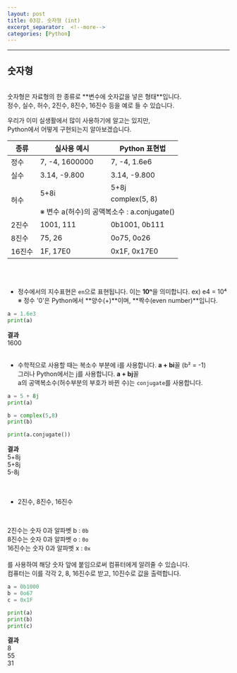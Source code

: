 ```yaml
---
layout: post
title: 03강. 숫자형 (int)
excerpt_separator:  <!--more-->
categories: [Python] 
---
```

___

## 숫자형
<br>
숫자형은 자료형의 한 종류로 **변수에 숫자값을 넣은 형태**입니다.<br>
정수, 실수, 허수, 2진수, 8진수, 16진수 등을 예로 들 수 있습니다.
<br>

우리가 이미 실생활에서 많이 사용하기에 알고는 있지만,<br>
Python에서 어떻게 구현되는지 알아보겠습니다.

<table> 
    <thead> 
     <tr> 
      <th>종류</th> 
      <th>실사용 예시</th> 
      <th>Python 표현법</th> 
     </tr> 
    </thead> 
    <tbody> 
     <tr> 
      <td>정수</td>
      <td>7, -4, 1600000</td> 
      <td>7, -4, 1.6e6</td> 
     </tr> 
     <tr> 
      <td>실수</td>
      <td>3.14, -9.800</td>
      <td>3.14, -9.800</td> 
     </tr> 
     <tr> 
      <td rowspan="3">허수</td>
      <td rowspan="2">5+8i</td> 
      <td>5+8j</td>
     </tr>
     <tr> 
      <td>complex(5, 8)</td>
     </tr> 
     <tr> 
      <td colspan="2">※ 변수 a(허수)의 공액복소수 : a.conjugate()</td>
     </tr> 
     <tr> 
      <td>2진수</td>
      <td>1001, 111</td> 
      <td>0b1001, 0b111</td> 
     </tr> 
     <tr> 
      <td>8진수</td>
      <td>75, 26</td> 
      <td>0o75, 0o26</td> 
     </tr> 
     <tr> 
      <td>16진수</td>
      <td>1F, 17E0</td> 
      <td>0x1F, 0x17E0</td> 
     </tr> 
    </tbody> 
</table> 

<br><br>

- 정수에서의 지수표현은 `en`으로 표현됩니다. 이는 **10ⁿ**을 의미합니다. ex) e4 = 10⁴
<br>※ 정수 '0'은 Python에서 **양수(+)**이며, **짝수(even number)**입니다.

```python
a = 1.6e3
print(a)
```
**결과**<br>
1600
<br><br>

- 수학적으로 사용할 때는 복소수 부분에 i를 사용합니다. **a + bi**꼴 (b² = -1)<br>
그러나 Python에서는 j를 사용합니다. **a + bj**꼴 <br>
a의 공액복소수(허수부분의 부호가 바뀐 수)는 `conjugate`를 사용합니다.

```python
a = 5 + 8j
print(a)

b = complex(5,8)
print(b)

print(a.conjugate())

```
**결과**<br>
5+8j<br>
5+8j<br>
5-8j<br>
<br><br>

- 2진수, 8진수, 16진수
<br>

2진수는 숫자 0과 알파벳 b : `0b` <br>
8진수는 숫자 0과 알파벳 o : `0o`<br>
16진수는 숫자 0과 알파벳 x : `0x`<br>
<br>
를 사용하여 해당 숫자 앞에 붙임으로써 컴퓨터에게 알려줄 수 있습니다.<br>
컴퓨터는 이를 각각 2, 8, 16진수로 받고, 10진수로 값을 출력합니다.

```python
a = 0b1000
b = 0o67
c = 0x1F

print(a)
print(b)
print(c)
```
**결과**<br>
8<br>
55<br>
31<br>
<br><br>